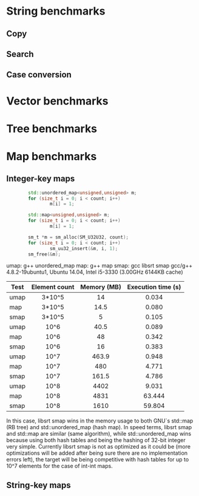 String benchmarks
===

Copy
---
 
Search
---

Case conversion
---

Vector benchmarks
===

Tree benchmarks
===

Map benchmarks
===

Integer-key maps
---

```cpp
        std::unordered_map<unsigned,unsigned> m;
        for (size_t i = 0; i < count; i++)
                m[i] = 1;
```
```cpp
        std::map<unsigned,unsigned> m;
        for (size_t i = 0; i < count; i++)
                m[i] = 1;
```
```c
        sm_t *m = sm_alloc(SM_U32U32, count);
        for (size_t i = 0; i < count; i++)
                sm_uu32_insert(&m, i, 1);
        sm_free(&m);
```

umap: g++ unordered_map
map: g++ map
smap: gcc libsrt smap
gcc/g++ 4.8.2-19ubuntu1, Ubuntu 14.04, Intel i5-3330 (3.00GHz 6144KB cache)

| Test | Element count | Memory (MB) | Execution time (s) |
| ------------------- |:----:|:----:|:-----:|
| umap   | 3*10^5 | 14 | 0.034 |
| map    | 3*10^5 | 14.5 | 0.080 |
| smap   | 3*10^5 | 5 | 0.105 |
| umap   | 10^6 | 40.5 | 0.089 |
| map    | 10^6 | 48   | 0.342 |
| smap   | 10^6 | 16   | 0.383 |
| umap   | 10^7 | 463.9 | 0.948 |
| map    | 10^7 | 480 | 4.771 |
| smap   | 10^7 | 161.5 | 4.786 |
| umap   | 10^8 | 4402 | 9.031 |
| map    | 10^8 | 4831 | 63.444 |
| smap   | 10^8 | 1610 | 59.804 |

In this case, libsrt smap wins in the memory usage to both GNU`s std::map (RB tree) and std::unordered_map (hash map). In speed terms, libsrt smap and std::map are similar (same algorithm), while std::unordered_map wins because using both hash tables and being the hashing of 32-bit integer very simple. Currently libsrt smap is not as optimized as it could be (more optimizations will be added after being sure there are no implementation errors left), the target will be being competitive with hash tables for up to 10^7 elements for the case of int-int maps.

String-key maps
---

